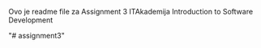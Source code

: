 Ovo je readme file za Assignment 3 ITAkademija Introduction to Software Development



"# assignment3" 
